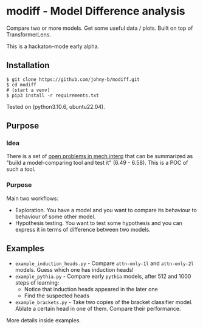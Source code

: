 # modiff - Model Difference analysis

Compare two or more models. Get some useful data / plots. Built on top of TransformerLens.

This is a hackaton-mode early alpha.

## Installation

```
$ git clone https://github.com/johny-b/modiff.git
$ cd modiff
# (start a venv) 
$ pip3 install -r requirements.txt
```

Tested on (python3.10.6, ubuntu22.04).

## Purpose

### Idea

There is a set of [open problems in mech interp](https://www.alignmentforum.org/s/yivyHaCAmMJ3CqSyj/p/btasQF7wiCYPsr5qw) that can be summarized as "build a model-comparing tool and test it" (6.49 - 6.58). This is a POC of such a tool. 

### Purpose

Main two workflows:

* Exploration. You have a model and you want to compare its behaviour to behaviour of some other model.
* Hypothesis testing. You want to test some hypothesis and you can express it in terms of difference between two models.


## Examples

* `example_induction_heads.py` - Compare `attn-only-1l` and `attn-only-2l` models. Guess which one has induction heads!
* `example_pythia.py` - Compare early `pythia` models, after 512 and 1000 steps of learning:
    * Notice that induction heads appeared in the later one
    * Find the suspected heads
* `example_brackets.py` - Take two copies of the bracket classifier model. Ablate a certain head in one of them. Compare their performance.  

More details inside examples.
